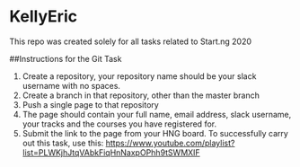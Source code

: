 # KellyEric
This repo was created solely for all tasks related to Start.ng 2020

##Instructions for the Git Task

1. Create a repository, your repository name should be your slack username with no spaces. 
2. Create a branch in that repository, other than the master branch 
3. Push a single page to that repository 
4. The page should contain your full name, email address, slack username, your tracks and the courses you have registered for. 
5. Submit the link to the page from your HNG board. To successfully carry out this task, use this:
   https://www.youtube.com/playlist?list=PLWKjhJtqVAbkFiqHnNaxpOPhh9tSWMXIF
